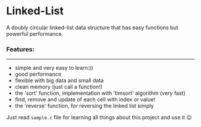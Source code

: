 # Linked-List

A doubly circular linked-list data structure that has easy functions but powerful performance.

### Features:

--------

* simple and very easy to learn:))
* good performance
* flexible with big data and small data
* clean memory (just call a function!)
* the 'sort' function, implementation with 'timsort' algorithm (very fast)
* find, remove and update of each cell with index or value!
* the 'reverse' function, for reversing the linked list simply

Just read `sample.c` file for learning all things about this project and use it :wink:
